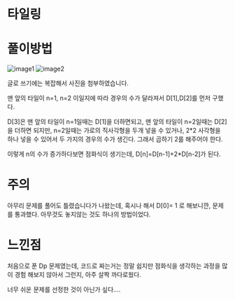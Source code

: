# 타일링

# 풀이방법
 ![image1](https://user-images.githubusercontent.com/57346393/74531089-0dd13500-4f6f-11ea-92cd-9fa2fd4a3a8a.jpg)
 ![image2](https://user-images.githubusercontent.com/57346393/74531092-0f9af880-4f6f-11ea-8871-269f800299b9.jpg)

글로 쓰기에는 복잡해서 사진을 첨부하였습니다.

맨 앞의 타일이 n=1, n=2 이일지에 따라 경우의 수가 달라져서 D[1],D[2]를 먼저 구했다.

D[3]은 맨 앞의 타일이 n=1일때는 D[1]을 더하면되고, 맨 앞의 타일이 n=2일때는 D[2]을 더하면 되지만, n=2일때는 가로의 직사각형을 두개 넣을 수 있거나, 2*2 사각형을
하나 넣을 수 있어서 두 가지의 경우의 수가 생긴다. 그래서 곱하기 2를 해주어야 한다.

이렇게 n의 수가 증가하다보면 점화식이 생기는데, D[n]=D[n-1]+2*D[n-2]가 된다.




# 주의
아무리 문제를 풀어도 틀렸습니다가 나왔는데, 혹시나 해서 D[0]= 1 로 해보니깐, 문제를 통과했다. 아무것도 놓지않는 것도 하나의 방법이었다.

# 느낀점

처음으로 푼 Dp 문제였는데, 코드로 짜는거는 정말 쉽지만 점화식을 생각하는 과정을 많이 경험 해보지 않아서 그런지, 아주 살짝 까다로웠다.

너무 쉬운 문제를 선정한 것이 아닌가 싶다....